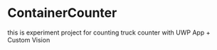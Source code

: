 # ContainerCounter
this is experiment project for counting truck counter with UWP App + Custom Vision
